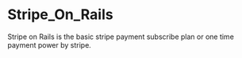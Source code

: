 # Stripe_On_Rails
Stripe on Rails is the basic stripe payment subscribe plan or one time payment power by stripe.
